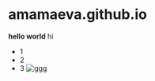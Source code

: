 # amamaeva.github.io

**hello world**
hi
* 1
* 2
* 3
![ggg](https://2seewhales.com/wp-content/uploads/2019/03/dolphin-906176_1920.jpg)
